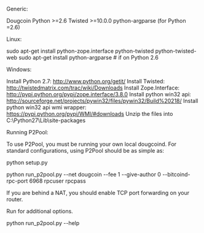 Generic:

Dougcoin
Python >=2.6
Twisted >=10.0.0
python-argparse (for Python =2.6)

Linux:

sudo apt-get install python-zope.interface python-twisted python-twisted-web
sudo apt-get install python-argparse # if on Python 2.6

Windows:

Install Python 2.7: http://www.python.org/getit/
Install Twisted: http://twistedmatrix.com/trac/wiki/Downloads
Install Zope.Interface: http://pypi.python.org/pypi/zope.interface/3.8.0
Install python win32 api: http://sourceforge.net/projects/pywin32/files/pywin32/Build%20218/
Install python win32 api wmi wrapper: https://pypi.python.org/pypi/WMI/#downloads
Unzip the files into C:\Python27\Lib\site-packages

Running P2Pool:

To use P2Pool, you must be running your own local dougcoind. For standard configurations, using P2Pool should be as simple as:

python setup.py

python run_p2pool.py --net dougcoin --fee 1 --give-author 0 --bitcoind-rpc-port 6968 rpcuser rpcpass

If you are behind a NAT, you should enable TCP port forwarding on your router.

Run for additional options.

python run_p2pool.py --help
